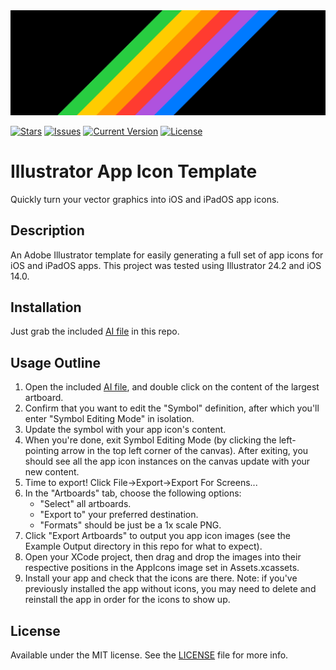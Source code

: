 <img src="./ExampleOutputImages/ReadmeBanner.png"/>

[![Stars](https://img.shields.io/github/stars/downtownjakebrown/IllustratorAppIcons)](https://github.com/downtownjakebrown/IllustratorAppIcons/stargazers)
[![Issues](https://img.shields.io/github/issues-raw/downtownjakebrown/IllustratorAppIcons)](https://github.com/downtownjakebrown/IllustratorAppIcons/issues)
[![Current Version](https://img.shields.io/github/v/release/downtownjakebrown/IllustratorAppIcons)](https://github.com/downtownjakebrown/IllustratorAppIcons)
[![License](http://img.shields.io/badge/license-MIT-lightgrey.svg?style=flat)](./LICENSE) 

# Illustrator App Icon Template

Quickly turn your vector graphics into iOS and iPadOS app icons.

## Description

An Adobe Illustrator template for easily generating a full set of app icons for iOS and iPadOS apps. This project was tested using Illustrator 24.2 and iOS 14.0.

## Installation

Just grab the included [AI file](./IllustratorAppIcons.ai) in this repo.

## Usage Outline

1. Open the included [AI file](./IllustratorAppIcons.ai), and double click on the content of the largest artboard.
2. Confirm that you want to edit the "Symbol" definition, after which you'll enter "Symbol Editing Mode" in isolation.
3. Update the symbol with your app icon's content.
4. When you're done, exit Symbol Editing Mode (by clicking the left-pointing arrow in the top left corner of the canvas). After exiting, you should see all the app icon instances on the canvas update with your new content.
5. Time to export! Click File->Export->Export For Screens...
6. In the "Artboards" tab, choose the following options: 
   * "Select" all artboards.
   * "Export to" your preferred destination.
   * "Formats" should be just be a 1x scale PNG.  
7. Click "Export Artboards" to output you app icon images (see the Example Output directory in this repo for what to expect).
8. Open your XCode project, then drag and drop the images into their respective positions in the AppIcons image set in Assets.xcassets.
9. Install your app and check that the icons are there. Note: if you've previously installed the app without icons, you may need to delete and reinstall the app in order for the icons to show up.

## License
Available under the MIT license. See the [LICENSE](./LICENSE) file for more info.
